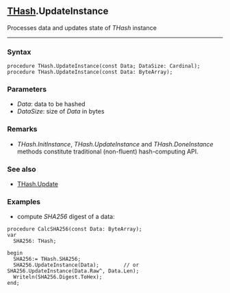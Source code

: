 ## [THash](../thash.md).UpdateInstance

Processes data and updates state of *THash* instance

---
### Syntax
```delphi
procedure THash.UpdateInstance(const Data; DataSize: Cardinal);
procedure THash.UpdateInstance(const Data: ByteArray);
```

### Parameters
*   *Data*: data to be hashed
*   *DataSize*: size of *Data* in bytes

### Remarks
*   *THash.InitInstance*, *THash.UpdateInstance* and *THash.DoneInstance* methods constitute traditional (non-fluent) hash-computing API.

### See also
*   [THash.Update](update.md)

### Examples
*   compute *SHA256* digest of a data:
```delphi
procedure CalcSHA256(const Data: ByteArray);
var
  SHA256: THash;

begin
  SHA256:= THash.SHA256;
  SHA256.UpdateInstance(Data);        // or SHA256.UpdateInstance(Data.Raw^, Data.Len);
  Writeln(SHA256.Digest.ToHex);
end;
```
